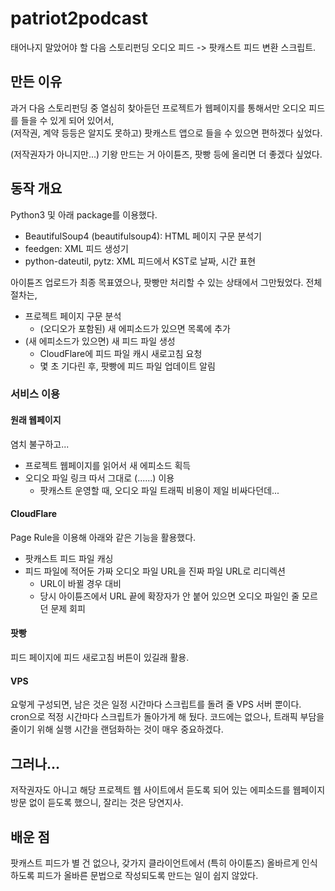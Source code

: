 # patriot2podcast

태어나지 말았어야 할 다음 스토리펀딩 오디오 피드 -> 팟캐스트 피드 변환 스크립트.

## 만든 이유

과거 다음 스토리펀딩 중 열심히 찾아듣던 프로젝트가 웹페이지를 통해서만 오디오 피드를 들을 수 있게 되어 있어서,  
(저작권, 계약 등등은 알지도 못하고) 팟캐스트 앱으로 들을 수 있으면 편하겠다 싶었다.  

(저작권자가 아니지만...) 기왕 만드는 거 아이튠즈, 팟빵 등에 올리면 더 좋겠다 싶었다.

## 동작 개요

Python3 및 아래 package를 이용했다.  
 - BeautifulSoup4 (beautifulsoup4): HTML 페이지 구문 분석기
 - feedgen: XML 피드 생성기
 - python-dateutil, pytz: XML 피드에서 KST로 날짜, 시간 표현

아이튠즈 업로드가 최종 목표였으나, 팟빵만 처리할 수 있는 상태에서 그만뒀었다. 전체 절차는,  
 - 프로젝트 페이지 구문 분석
   - (오디오가 포함된) 새 에피소드가 있으면 목록에 추가
 - (새 에피소드가 있으면) 새 피드 파일 생성
   - CloudFlare에 피드 파일 캐시 새로고침 요청
   - 몇 초 기다린 후, 팟빵에 피드 파일 업데이트 알림

### 서비스 이용
#### 원래 웹페이지
염치 불구하고...
 - 프로젝트 웹페이지를 읽어서 새 에피소드 획득
 - 오디오 파일 링크 따서 그대로 (......) 이용
   - 팟캐스트 운영할 때, 오디오 파일 트래픽 비용이 제일 비싸다던데...

#### CloudFlare
Page Rule을 이용해 아래와 같은 기능을 활용했다.  
 - 팟캐스트 피드 파일 캐싱
 - 피드 파일에 적어둔 가짜 오디오 파일 URL을 진짜 파일 URL로 리디렉션
   - URL이 바뀔 경우 대비
   - 당시 아이튠즈에서 URL 끝에 확장자가 안 붙어 있으면 오디오 파일인 줄 모르던 문제 회피

#### 팟빵
피드 페이지에 피드 새로고침 버튼이 있길래 활용.  

#### VPS
요렇게 구성되면, 남은 것은 일정 시간마다 스크립트를 돌려 줄 VPS 서버 뿐이다.  
cron으로 적정 시간마다 스크립트가 돌아가게 해 뒀다. 코드에는 없으나, 트래픽 부담을 줄이기 위해 실행 시간을 랜덤화하는 것이 매우 중요하겠다.  

## 그러나...
저작권자도 아니고 해당 프로젝트 웹 사이트에서 듣도록 되어 있는 에피소드를 웹페이지 방문 없이 듣도록 했으니, 잘리는 것은 당연지사.  

## 배운 점
팟캐스트 피드가 별 건 없으나, 갖가지 클라이언트에서 (특히 아이튠즈) 올바르게 인식하도록 피드가 올바른 문법으로 작성되도록 만드는 일이 쉽지 않았다.

